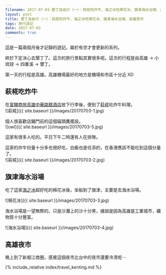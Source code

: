```yaml
---
filename: 2017-07-03-墾丁自由行（一）：萩椛吃炸牛、海之冰吃棉花冰、旗津海水浴場、高雄夜市.md
layout: post
title: 墾丁自由行（一）：萩椛吃炸牛、海之冰吃棉花冰、旗津海水浴場、高雄夜市
tags: 旅行遊記
date: 2017-07-03
comments: true
---
```


這是一篇兩個月後才記錄的遊記。屬於有空才會更新的系列。

終於下定決心去墾丁了。這次的旅行景點其實很多呢。這次的行程是由高雄 -> 小琉球 -> 四重溪 -> 墾丁。

第一天的行程是高雄。高雄機場最好的地方是機場和市區十分近 XD

## 萩椛吃炸牛

在[富驛商旅高雄中華路館酒店](http://www.fxinn.com.tw)放下行李後，便到了[萩椛](https://zh-hk.facebook.com/萩椛-牛かつ專門店-1275873612499062/)吃炸牛料理。  
![萩椛]({{ site.baseurl }}/images/20170703-1.jpg)

個人很喜歡店鋪門前的這個貓頭鷹擺設。  
![owl]({{ site.baseurl }}/images/20170703-5.jpg)

這家有很多人吃的。平日下午二時還有人在排隊。

這家的炸牛份量十分多也很好吃，白飯也是任添的，在香港應該不能吃到這個分量了。  
![萩椛]({{ site.baseurl }}/images/20170703-2.jpg)

## 旗津海水浴場

吃了這家[海之冰](http://www.ice-bowl.com.tw/about-us.html)超好吃的棉花冰後，坐船到了旗津，主要是去海水浴場。

![棉花冰]({{ site.baseurl }}/images/20170703-3.jpg)

海水浴場是一望無際的，只是沙灘上的沙十分黑，據說是因為高雄是工業城市，礦物質十分豐富。

![海水浴場]({{ site.baseurl }}/images/20170703-4.jpg)

## 高雄夜市

晚上到了新堀江商圈，感覺這個夜市比台中的夜市還要冷清呢⋯

{% include_relative index/travel_kenting.md %}
